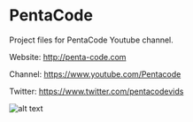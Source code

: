 # PentaCode
Project files for PentaCode Youtube channel.

Website:
http://penta-code.com

Channel:
https://www.youtube.com/Pentacode

Twitter:
https://www.twitter.com/pentacodevids

![alt text](http://i.imgur.com/UUphRpZ.png "PentaCode")
